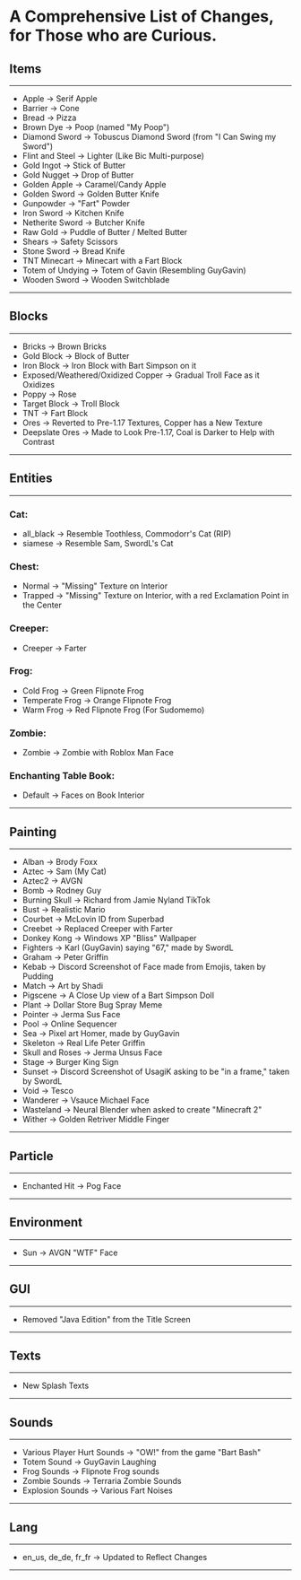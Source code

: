 # A Comprehensive List of Changes, for Those who are Curious.

## Items
---
- Apple            -> Serif Apple
- Barrier          -> Cone
- Bread            -> Pizza
- Brown Dye        -> Poop (named "My Poop")
- Diamond Sword    -> Tobuscus Diamond Sword (from "I Can Swing my Sword")
- Flint and Steel  -> Lighter (Like Bic Multi-purpose)
- Gold Ingot       -> Stick of Butter
- Gold Nugget      -> Drop of Butter
- Golden Apple     -> Caramel/Candy Apple
- Golden Sword     -> Golden Butter Knife
- Gunpowder        -> "Fart" Powder
- Iron Sword       -> Kitchen Knife
- Netherite Sword  -> Butcher Knife
- Raw Gold         -> Puddle of Butter / Melted Butter
- Shears           -> Safety Scissors
- Stone Sword      -> Bread Knife
- TNT Minecart     -> Minecart with a Fart Block
- Totem of Undying -> Totem of Gavin (Resembling GuyGavin)
- Wooden Sword     -> Wooden Switchblade
---
## Blocks
---
- Bricks                            -> Brown Bricks
- Gold Block                        -> Block of Butter
- Iron Block                        -> Iron Block with Bart Simpson on it
- Exposed/Weathered/Oxidized Copper -> Gradual Troll Face as it Oxidizes
- Poppy                             -> Rose
- Target Block                      -> Troll Block
- TNT                               -> Fart Block
- Ores                              -> Reverted to Pre-1.17 Textures, Copper has a New Texture
- Deepslate Ores                    -> Made to Look Pre-1.17, Coal is Darker to Help with Contrast
---
## Entities
---
### Cat:
- all_black -> Resemble Toothless, Commodorr's Cat (RIP)
- siamese   -> Resemble Sam, SwordL's Cat

### Chest:
- Normal  -> "Missing" Texture on Interior
- Trapped -> "Missing" Texture on Interior, with a red Exclamation Point in the Center

### Creeper:
- Creeper -> Farter

### Frog:
- Cold Frog      -> Green Flipnote Frog
- Temperate Frog -> Orange Flipnote Frog
- Warm Frog      -> Red Flipnote Frog (For Sudomemo)

### Zombie:
- Zombie -> Zombie with Roblox Man Face

### Enchanting Table Book:
- Default -> Faces on Book Interior
---
## Painting
---
- Alban           -> Brody Foxx
- Aztec           -> Sam (My Cat)
- Aztec2          -> AVGN
- Bomb            -> Rodney Guy
- Burning Skull   -> Richard from Jamie Nyland TikTok
- Bust            -> Realistic Mario
- Courbet         -> McLovin ID from Superbad
- Creebet         -> Replaced Creeper with Farter
- Donkey Kong     -> Windows XP "Bliss" Wallpaper
- Fighters        -> Karl (GuyGavin) saying "67," made by SwordL
- Graham          -> Peter Griffin
- Kebab           -> Discord Screenshot of Face made from Emojis, taken by Pudding
- Match           -> Art by Shadi
- Pigscene        -> A Close Up view of a Bart Simpson Doll
- Plant           -> Dollar Store Bug Spray Meme
- Pointer         -> Jerma Sus Face
- Pool            -> Online Sequencer
- Sea             -> Pixel art Homer, made by GuyGavin
- Skeleton        -> Real Life Peter Griffin
- Skull and Roses -> Jerma Unsus Face
- Stage           -> Burger King Sign
- Sunset          -> Discord Screenshot of UsagiK asking to be "in a frame," taken by SwordL
- Void            -> Tesco
- Wanderer        -> Vsauce Michael Face
- Wasteland       -> Neural Blender when asked to create "Minecraft 2"
- Wither          -> Golden Retriver Middle Finger
---
## Particle
---
- Enchanted Hit -> Pog Face
---
## Environment
---
- Sun -> AVGN "WTF" Face
---
## GUI
---
- Removed "Java Edition" from the Title Screen
---
## Texts
---
- New Splash Texts
---
## Sounds
---
- Various Player Hurt Sounds -> "OW!" from the game "Bart Bash"
- Totem Sound                -> GuyGavin Laughing
- Frog Sounds                -> Flipnote Frog sounds
- Zombie Sounds              -> Terraria Zombie Sounds
- Explosion Sounds           -> Various Fart Noises
---
## Lang
---
- en_us, de_de, fr_fr -> Updated to Reflect Changes
---